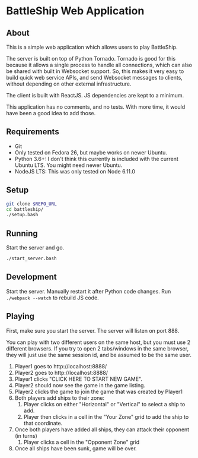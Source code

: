 # BattleShip Web Application

## About

This is a simple web application which allows users
to play BattleShip.

The server is built on top of Python Tornado.
Tornado is good for this because it allows a single process to handle
all connections, which can also be shared with built in Websocket support.
So, this makes it very easy to build quick web service APIs, and send
Websocket messages to clients, without depending on other external infrastructure.

The client is built with ReactJS.  JS dependencies are kept to a minimum.

This application has no comments, and no tests.  With more time, it would
have been a good idea to add those.


## Requirements

- Git
- Only tested on Fedora 26, but maybe works on newer Ubuntu.
- Python 3.6+: I don't think this currently is included with the
  current Ubuntu LTS.  You might need newer Ubuntu.
- NodeJS LTS: This was only tested on Node 6.11.0


## Setup

```bash
git clone $REPO_URL
cd battleship/
./setup.bash
```


## Running

Start the server and go.

```bash
./start_server.bash
```

## Development

Start the server.  Manually restart it after Python code changes.
Run `./webpack --watch` to rebuild JS code.


## Playing

First, make sure you start the server.  The server will listen
on port 888.

You can play with two different users on the same host, but
you must use 2 different browsers.  If you try to open 2 tabs/windows
in the same browser, they will just use the same session id, and be assumed
to be the same user.

1. Player1 goes to http://localhost:8888/
2. Player2 goes to http://localhost:8888/
3. Player1 clicks "CLICK HERE TO START NEW GAME".
4. Player2 should now see the game in the game listing.
5. Player2 clicks the game to join the game that was created by Player1
6. Both players add ships to their zone:
   1. Player clicks on either "Horizontal" or "Vertical" to select a ship to add.
   2. Player then clicks in a cell in the "Your Zone" grid to add the ship to that coordinate.
7. Once both players have added all ships, they can attack their opponent (in turns)
   1. Player clicks a cell in the "Opponent Zone" grid
8. Once all ships have been sunk, game will be over.

